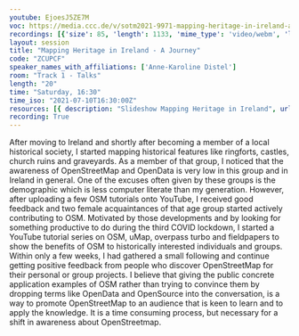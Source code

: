 ```yaml
---
youtube: EjoesJ5ZE7M
voc: https://media.ccc.de/v/sotm2021-9971-mapping-heritage-in-ireland-a-journey
recordings: [{'size': 85, 'length': 1133, 'mime_type': 'video/webm', 'language': 'eng', 'filename': 'sotm2021-9971-eng-Mapping_Heritage_in_Ireland_-_A_Journey_webm-hd.webm', 'state': 'new', 'folder': 'webm-hd', 'high_quality': True, 'width': 1920, 'height': 1080, 'updated_at': '2021-09-18T17:26:07.375+02:00', 'recording_url': 'https://cdn.media.ccc.de/events/sotm/2021/webm-hd/sotm2021-9971-eng-Mapping_Heritage_in_Ireland_-_A_Journey_webm-hd.webm', 'url': 'https://media.ccc.de/public/recordings/54903', 'event_url': 'https://media.ccc.de/public/events/365026d1-87da-5d57-bc18-f99828f386da', 'conference_url': 'https://media.ccc.de/public/conferences/sotm2021'}, {'size': 43, 'length': 1133, 'mime_type': 'video/webm', 'language': 'eng', 'filename': 'sotm2021-9971-eng-Mapping_Heritage_in_Ireland_-_A_Journey_webm-sd.webm', 'state': 'new', 'folder': 'webm-sd', 'high_quality': False, 'width': 720, 'height': 576, 'updated_at': '2021-09-18T17:10:05.417+02:00', 'recording_url': 'https://cdn.media.ccc.de/events/sotm/2021/webm-sd/sotm2021-9971-eng-Mapping_Heritage_in_Ireland_-_A_Journey_webm-sd.webm', 'url': 'https://media.ccc.de/public/recordings/54901', 'event_url': 'https://media.ccc.de/public/events/365026d1-87da-5d57-bc18-f99828f386da', 'conference_url': 'https://media.ccc.de/public/conferences/sotm2021'}, {'size': 30, 'length': 1133, 'mime_type': 'video/mp4', 'language': 'eng', 'filename': 'sotm2021-9971-eng-Mapping_Heritage_in_Ireland_-_A_Journey_sd.mp4', 'state': 'new', 'folder': 'h264-sd', 'high_quality': False, 'width': 720, 'height': 576, 'updated_at': '2021-09-18T16:55:32.602+02:00', 'recording_url': 'https://cdn.media.ccc.de/events/sotm/2021/h264-sd/sotm2021-9971-eng-Mapping_Heritage_in_Ireland_-_A_Journey_sd.mp4', 'url': 'https://media.ccc.de/public/recordings/54900', 'event_url': 'https://media.ccc.de/public/events/365026d1-87da-5d57-bc18-f99828f386da', 'conference_url': 'https://media.ccc.de/public/conferences/sotm2021'}, {'size': 17, 'length': 1133, 'mime_type': 'audio/mpeg', 'language': 'eng', 'filename': 'sotm2021-9971-eng-Mapping_Heritage_in_Ireland_-_A_Journey_mp3.mp3', 'state': 'new', 'folder': 'mp3', 'high_quality': False, 'width': 0, 'height': 0, 'updated_at': '2021-09-18T16:53:32.267+02:00', 'recording_url': 'https://cdn.media.ccc.de/events/sotm/2021/mp3/sotm2021-9971-eng-Mapping_Heritage_in_Ireland_-_A_Journey_mp3.mp3', 'url': 'https://media.ccc.de/public/recordings/54899', 'event_url': 'https://media.ccc.de/public/events/365026d1-87da-5d57-bc18-f99828f386da', 'conference_url': 'https://media.ccc.de/public/conferences/sotm2021'}, {'size': 69, 'length': 1133, 'mime_type': 'video/mp4', 'language': 'eng', 'filename': 'sotm2021-9971-eng-Mapping_Heritage_in_Ireland_-_A_Journey_hd.mp4', 'state': 'new', 'folder': 'h264-hd', 'high_quality': True, 'width': 1920, 'height': 1080, 'updated_at': '2021-09-18T16:51:37.532+02:00', 'recording_url': 'https://cdn.media.ccc.de/events/sotm/2021/h264-hd/sotm2021-9971-eng-Mapping_Heritage_in_Ireland_-_A_Journey_hd.mp4', 'url': 'https://media.ccc.de/public/recordings/54898', 'event_url': 'https://media.ccc.de/public/events/365026d1-87da-5d57-bc18-f99828f386da', 'conference_url': 'https://media.ccc.de/public/conferences/sotm2021'}]
layout: session
title: "Mapping Heritage in Ireland - A Journey"
code: "ZCUPCF"
speaker_names_with_affiliations: ['Anne-Karoline Distel']
room: "Track 1 - Talks"
length: "20"
time: "Saturday, 16:30"
time_iso: "2021-07-10T16:30:00Z"
resources: [{ description: "Slideshow Mapping Heritage in Ireland", url: "/attachments/ZCUPCF_Mapping_Heritage_in_Ireland_7fZz9yz.odp" }]
recording: True
---
```

After moving to Ireland and shortly after becoming a member of a local historical society, I started mapping historical features like ringforts, castles, church ruins and graveyards. As a member of that group, I noticed that the awareness of OpenStreetMap and OpenData is very low in this group and in Ireland in general. One of the excuses often given by these groups is the demographic which is less computer literate than my generation. However, after uploading a few OSM tutorials onto YouTube, I received good feedback and two female acquaintances of that age group started actively contributing to OSM. Motivated by those developments and by looking for something productive to do during the third COVID lockdown, I started a YouTube tutorial series on OSM, uMap, overpass turbo and fieldpapers to show the benefits of OSM to historically interested individuals and groups. Within only a few weeks, I had gathered a small following and continue getting positive feedback from people who discover OpenStreetMap for their personal or group projects. I believe that giving the public concrete application examples of OSM rather than trying to convince them by dropping terms like OpenData and OpenSource into the conversation, is a way to promote OpenStreetMap to an audience that is keen to learn and to apply the knowledge. It is a time consuming process, but necessary for a shift in awareness about OpenStreetmap.
